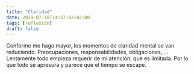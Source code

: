 ```yaml
---
title: "Claridad"
date: 2019-07-18T14:57:02+02:00
tags: [reflexión]
draft: false
---
```


Conforme me hago mayor, los momentos de claridad mental se van reduciendo. Preocupaciones, responsabilidades, obligaciones, ... Lentamente todo empieza requerir de mi atención, que es limitada. Por lo que todo se apresura y parece que el tiempo se escape.
